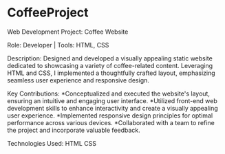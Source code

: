 # CoffeeProject
Web Development Project: Coffee Website

Role: Developer | Tools: HTML, CSS

Description:
Designed and developed a visually appealing static website dedicated to showcasing a variety of coffee-related content. Leveraging HTML and CSS, I implemented a thoughtfully crafted layout, emphasizing seamless user experience and responsive design.

Key Contributions:
*Conceptualized and executed the website's layout, ensuring an intuitive and engaging user interface.
*Utilized front-end web development skills to enhance interactivity and create a visually appealing user experience.
*Implemented responsive design principles for optimal performance across various devices.
*Collaborated with a team to refine the project and incorporate valuable feedback.

Technologies Used:
HTML
CSS
